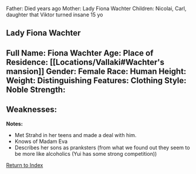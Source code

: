 Father: Died years ago
Mother: Lady Fiona Wachter
Children: Nicolai, Carl, daughter that Viktor turned insane 15 yo

## Lady Fiona Wachter
Full Name: Fiona Wachter
Age:
Place of Residence: [[Locations/Vallaki#Wachter's mansion]]
Gender: Female
Race: Human
Height:
Weight:
Distinguishing Features: 
Clothing Style: Noble
Strength:
 - 
Weaknesses:
 - 
**Notes:**
- Met Strahd in her teens and made a deal with him.
- Knows of Madam Eva
- Describes her sons as pranksters (from what we found out they seem to be more like alcoholics (Yui has some strong competition))

[Return to Index](Index)